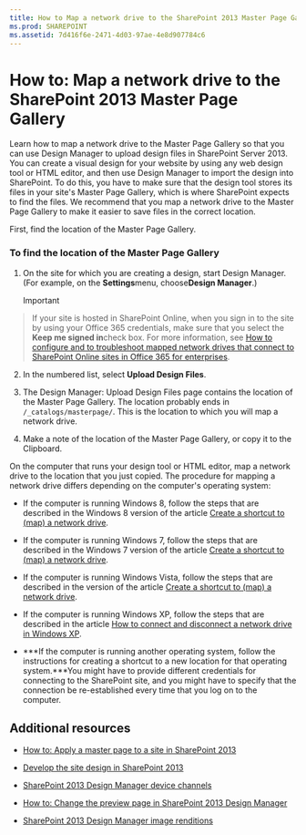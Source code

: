```yaml
---
title: How to Map a network drive to the SharePoint 2013 Master Page Gallery
ms.prod: SHAREPOINT
ms.assetid: 7d416f6e-2471-4d03-97ae-4e8d907784c6
---
```



# How to: Map a network drive to the SharePoint 2013 Master Page Gallery
Learn how to map a network drive to the Master Page Gallery so that you can use Design Manager to upload design files in SharePoint Server 2013. 
You can create a visual design for your website by using any web design tool or HTML editor, and then use Design Manager to import the design into SharePoint. To do this, you have to make sure that the design tool stores its files in your site's Master Page Gallery, which is where SharePoint expects to find the files. We recommend that you map a network drive to the Master Page Gallery to make it easier to save files in the correct location. 
  
    
    

First, find the location of the Master Page Gallery. 
### To find the location of the Master Page Gallery


1. On the site for which you are creating a design, start Design Manager. (For example, on the **Settings**menu, choose**Design Manager**.) 
    
    > [!IMPORTANT]  
> If your site is hosted in SharePoint Online, when you sign in to the site by using your Office 365 credentials, make sure that you select the **Keep me signed in**check box. For more information, see [How to configure and to troubleshoot mapped network drives that connect to SharePoint Online sites in Office 365 for enterprises](http://support.microsoft.com/kb/2616712). 
2. In the numbered list, select **Upload Design Files**. 
    
  
3. The Design Manager: Upload Design Files page contains the location of the Master Page Gallery. The location probably ends in  `/_catalogs/masterpage/`. This is the location to which you will map a network drive. 
    
  
4. Make a note of the location of the Master Page Gallery, or copy it to the Clipboard. 
    
  
On the computer that runs your design tool or HTML editor, map a network drive to the location that you just copied. The procedure for mapping a network drive differs depending on the computer's operating system: 
- If the computer is running Windows 8, follow the steps that are described in the Windows 8 version of the article  [Create a shortcut to (map) a network drive](http://windows.microsoft.com/en-us/windows-8/create-shortcut-to-map-network-drive). 
    
  
- If the computer is running Windows 7, follow the steps that are described in the Windows 7 version of the article  [Create a shortcut to (map) a network drive](http://windows.microsoft.com/en-US/windows7/Create-a-shortcut-to-map-a-network-drive). 
    
  
- If the computer is running Windows Vista, follow the steps that are described in the version of the article  [Create a shortcut to (map) a network drive](http://windows.microsoft.com/en-US/windows-vista/Create-a-shortcut-to-map-a-network-drive). 
    
  
- If the computer is running Windows XP, follow the steps that are described in the article  [How to connect and disconnect a network drive in Windows XP](http://support.microsoft.com/kb/308582). 
    
  
- ***If the computer is running another operating system, follow the instructions for creating a shortcut to a new location for that operating system.***You might have to provide different credentials for connecting to the SharePoint site, and you might have to specify that the connection be re-established every time that you log on to the computer.
    
  

## Additional resources
<a name="bk_addresources"> </a>


-  [How to: Apply a master page to a site in SharePoint 2013](how-to-apply-a-master-page-to-a-site-in-sharepoint-2013.md)
    
  
-  [Develop the site design in SharePoint 2013](develop-the-site-design-in-sharepoint-2013.md)
    
  
-  [SharePoint 2013 Design Manager device channels](sharepoint-2013-design-manager-device-channels.md)
    
  
-  [How to: Change the preview page in SharePoint 2013 Design Manager](how-to-change-the-preview-page-in-sharepoint-2013-design-manager.md)
    
  
-  [SharePoint 2013 Design Manager image renditions](sharepoint-2013-design-manager-image-renditions.md)
    
  

